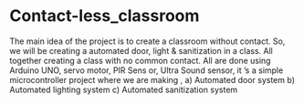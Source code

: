 # Contact-less_classroom
The main idea of the project is to create a classroom without contact. So, we will be creating a automated  door, light &amp; sanitization in a class. All together creating a class with no common contact. All are done using Arduino UNO, servo motor, PIR Sens or, Ultra Sound sensor, it ’s a simple microcontroller  project where we are making , a) Automated door system b) Automated lighting system c) Automated sanitization system
